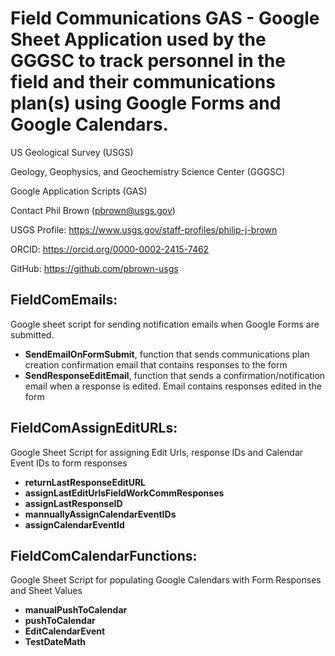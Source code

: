 # Field Communications GAS - Google Sheet Application used by the GGGSC to track personnel in the field and their communications plan(s) using Google Forms and Google Calendars.
US Geological Survey (USGS)

Geology, Geophysics, and Geochemistry Science Center (GGGSC)

Google Application Scripts (GAS)

Contact Phil Brown (pbrown@usgs.gov)

USGS Profile: https://www.usgs.gov/staff-profiles/philip-j-brown

ORCID: https://orcid.org/0000-0002-2415-7462

GitHub: https://github.com/pbrown-usgs


## FieldComEmails:

Google sheet script for sending notification emails when Google Forms are submitted.
- **SendEmailOnFormSubmit**, function that sends communications plan creation confirmation email that contains responses to the form
- **SendResponseEditEmail**, function that sends a confirmation/notification email when a response is edited.  Email contains responses edited in the form 

## FieldComAssignEditURLs:
Google Sheet Script for assigning Edit Urls, response IDs and Calendar Event IDs to form responses
- **returnLastResponseEditURL**
- **assignLastEditUrlsFieldWorkCommResponses**
- **assignLastResponseID**
- **mannuallyAssignCalendarEventIDs**
- **assignCalendarEventId**

## FieldComCalendarFunctions:
Google Sheet Script for populating Google Calendars with Form Responses and Sheet Values
- **manualPushToCalendar**
- **pushToCalendar**
- **EditCalendarEvent**
- **TestDateMath**
